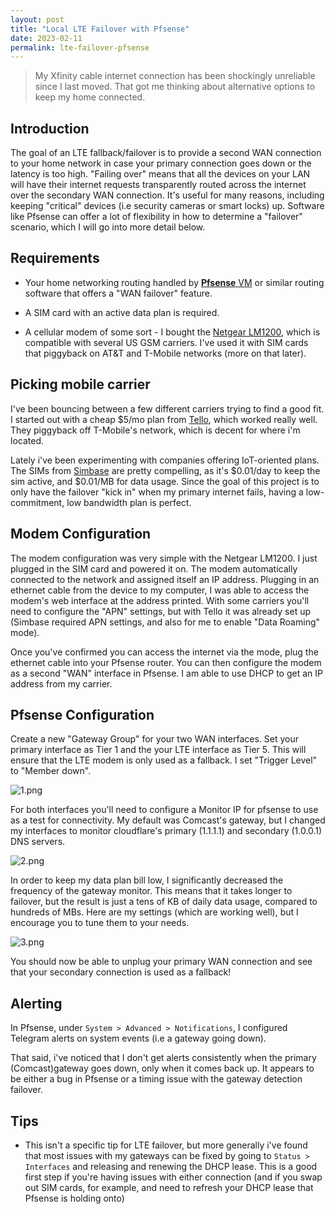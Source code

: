 ```yaml
---
layout: post
title: "Local LTE Failover with Pfsense"
date: 2023-02-11
permalink: lte-failover-pfsense
---
```


> My Xfinity cable internet connection has been shockingly unreliable since I last moved.  That got me thinking about alternative options to keep my home connected.

## Introduction

The goal of an LTE fallback/failover is to provide a second WAN connection to your home network in case your primary connection goes down or the latency is too high.  "Failing over" means that all the devices on your LAN will have their internet requests transparently routed across the internet over the secondary WAN connection. It's useful for many reasons, including keeping "critical" devices (i.e security cameras or smart locks) up.  Software like Pfsense can offer a lot of flexibility in how to determine a "failover" scenario, which I will go into more detail below.

## Requirements

- Your home networking routing handled by [**Pfsense** VM](/homelab) or similar routing software that offers a "WAN failover" feature.

- A SIM card with an active data plan is required.

- A cellular modem of some sort - I bought the [Netgear LM1200](https://www.netgear.com/home/mobile-wifi/lte-modems/lm1200/), which is compatible with several US GSM carriers.  I've used it with SIM cards that piggyback on AT&T and T-Mobile networks (more on that later).


## Picking mobile carrier

I've been bouncing between a few different carriers trying to find a good fit.  I started out with a cheap $5/mo plan from [Tello](https://tello.com), which worked really well. They piggyback off T-Mobile's network, which is decent for where i'm located.

Lately i've been experimenting with companies offering IoT-oriented plans.  The SIMs from [Simbase](https://www.simbase.com/) are pretty compelling, as it's $0.01/day to keep the sim active, and $0.01/MB for data usage.  Since the goal of this project is to only have the failover "kick in" when my primary internet fails, having a low-commitment, low bandwidth plan is perfect.

## Modem Configuration

The modem configuration was very simple with the Netgear LM1200.  I just plugged in the SIM card and powered it on.  The modem automatically connected to the network and assigned itself an IP address. Plugging in an ethernet cable from the device to my computer, I was able to access the modem's web interface at the address printed.  With some carriers you'll need to configure the "APN" settings, but with Tello it was already set up (Simbase required APN settings, and also for me to enable "Data Roaming" mode).

Once you've confirmed you can access the internet via the mode, plug the ethernet cable into your Pfsense router.  You can then configure the modem as a second "WAN" interface in Pfsense.  I am able to use DHCP to get an IP address from my carrier.

## Pfsense Configuration

Create a new "Gateway Group" for your two WAN interfaces. Set your primary interface as Tier 1 and the your LTE interface as Tier 5.  This will ensure that the LTE modem is only used as a fallback.  I set "Trigger Level" to "Member down". 

![1.png]({{site.url}}/assets/resources-lte-failover-pfsense/1.png)  

For both interfaces you'll need to configure a Monitor IP for pfsense to use as a test for connectivity. My default was Comcast's gateway, but I changed my interfaces to monitor cloudflare's primary (1.1.1.1) and secondary (1.0.0.1) DNS servers.

![2.png]({{site.url}}/assets/resources-lte-failover-pfsense/2.png)

In order to keep my data plan bill low, I significantly decreased the frequency of the gateway monitor. This means that it takes longer to failover, but the result is just a tens of KB of daily data usage, compared to hundreds of MBs.  Here are my settings (which are working well), but I encourage you to tune them to your needs.

![3.png]({{site.url}}/assets/resources-lte-failover-pfsense/3.png)


You should now be able to unplug your primary WAN connection and see that your secondary connection is used as a fallback!
## Alerting

In Pfsense, under `System > Advanced > Notifications`, I configured Telegram alerts on system events (i.e a gateway going down).

That said, i've noticed that I don't get alerts consistently when the primary (Comcast)gateway goes down, only when it comes back up.  It appears to be either a bug in Pfsense or a timing issue with the gateway detection failover. 

## Tips

- This isn't a specific tip for LTE failover, but more generally i've found that most issues with my gateways can be fixed by going to `Status > Interfaces` and releasing and renewing the DHCP lease.  This is a good first step if you're having issues with either connection (and if you swap out SIM cards, for example, and need to refresh your DHCP lease that Pfsense is holding onto)

